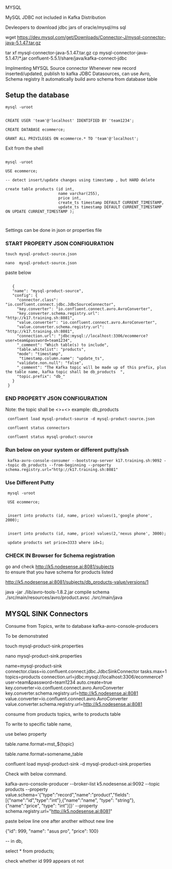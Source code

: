MYSQL

MySQL JDBC not included in Kafka Distribution

Devleopers to download jdbc jars of oracle/mysql/ms sql


wget https://dev.mysql.com/get/Downloads/Connector-J/mysql-connector-java-5.1.47.tar.gz

tar xf mysql-connector-java-5.1.47.tar.gz
cp mysql-connector-java-5.1.47/*.jar confluent-5.5.1/share/java/kafka-connect-jdbc


                       
Implmenting MYSQL Source connector
 Whenever new record inserted/updated, publish to kafka
 JDBC Datasources, can use Avro, Schema registry
 It automatically build avro schema from database table
 
 
## Setup the database 

```
mysql -uroot


CREATE USER 'team'@'localhost' IDENTIFIED BY 'team1234';

CREATE DATABASE ecommerce; 

GRANT ALL PRIVILEGES ON ecommerce.* TO 'team'@'localhost';

```

Exit from the shell

```

mysql -uroot

USE ecommerce;

-- detect insert/update changes using timestamp , but HARD delete

create table products (id int, 
                       name varchar(255), 
                       price int, 
                       create_ts timestamp DEFAULT CURRENT_TIMESTAMP, 
                       update_ts timestamp DEFAULT CURRENT_TIMESTAMP ON UPDATE CURRENT_TIMESTAMP );
                       
             
```             
Settings can be done in json or properties file

### START PROPERTY JSON CONFIGURATION
 
``` 
touch mysql-product-source.json
 
nano  mysql-product-source.json
```   
   paste below
```

   {
   "name": "mysql-product-source",
   "config": {
     "connector.class": "io.confluent.connect.jdbc.JdbcSourceConnector",
     "key.converter": "io.confluent.connect.avro.AvroConverter",
     "key.converter.schema.registry.url": "http://k17.training.sh:8081",
     "value.converter": "io.confluent.connect.avro.AvroConverter",
     "value.converter.schema.registry.url": "http://k17.training.sh:8081",
     "connection.url": "jdbc:mysql://localhost:3306/ecommerce?user=team&password=team1234",
     "_comment": "Which table(s) to include",
     "table.whitelist": "products",
     "mode": "timestamp",
      "timestamp.column.name": "update_ts",
     "validate.non.null": "false",
     "_comment": "The Kafka topic will be made up of this prefix, plus the table name, kafka topic shall be db_products  ",
     "topic.prefix": "db_"
   }
 }   

``` 
 
### END PROPERTY JSON CONFIGURATION


 Note: the topic shall be <<PREFIX>>+<<TableName>> example: db_products
 
``` 
 confluent load mysql-product-source -d mysql-product-source.json
 
 confluent status connectors
 
 confluent status mysql-product-source
``` 

### Run below on your system or different putty/ssh

```
 kafka-avro-console-consumer --bootstrap-server k17.training.sh:9092 --topic db_products --from-beginning --property schema.registry.url="http://k17.training.sh:8081"
```

### Use Different Putty 

```
 mysql -uroot
 
 USE ecommerce;


 insert into products (id, name, price) values(1,'google phone', 2000); 
 
 
 insert into products (id, name, price) values(2,'nexus phone', 3000); 
 
 update products set price=3333 where id=1; 

``` 

### CHECK IN Browser for Schema registration


 go and check http://k5.nodesense.ai:8081/subjects  
 to ensure that you have schema for products listed
 
 http://k5.nodesense.ai:8081/subjects/db_products-value/versions/1
 
  
  java -jar ./lib/avro-tools-1.8.2.jar compile schema ./src/main/resources/avro/product.avsc ./src/main/java

## MYSQL SINK Connectors
  Consume from Topics, write to database
  kafka-avro-console-producers
  
  To be demonstrated
  
   
touch  mysql-product-sink.properties

nano  mysql-product-sink.properties

name=mysql-product-sink
connector.class=io.confluent.connect.jdbc.JdbcSinkConnector
tasks.max=1
topics=products
connection.url=jdbc:mysql://localhost:3306/ecommerce?user=team&password=team1234
auto.create=true
key.converter=io.confluent.connect.avro.AvroConverter
key.converter.schema.registry.url=http://k5.nodesense.ai:8081
value.converter=io.confluent.connect.avro.AvroConverter
value.converter.schema.registry.url=http://k5.nodesense.ai:8081


consume from products topics, write to products table

To write  to specific table name,

use belwo property

table.name.format=mst_${topic}

table.name.format=somename_table


confluent load mysql-product-sink -d  mysql-product-sink.properties

Check with below command.

kafka-avro-console-producer --broker-list k5.nodesense.ai:9092 --topic products --property value.schema='{"type":"record","name":"product","fields":[{"name":"id","type":"int"},{"name":"name", "type": "string"}, {"name":"price", "type": "int"}]}'  --property schema.registry.url="http://k5.nodesense.ai:8081"
   

paste below line one after another without new line

{"id": 999, "name": "asus pro", "price": 100}


-- in db,

select * from products;

check whether id 999 appears ot not
